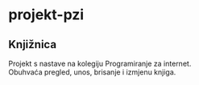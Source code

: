 # projekt-pzi

## Knjižnica
Projekt s nastave na kolegiju Programiranje za internet.  
Obuhvaća pregled, unos, brisanje i izmjenu knjiga.

